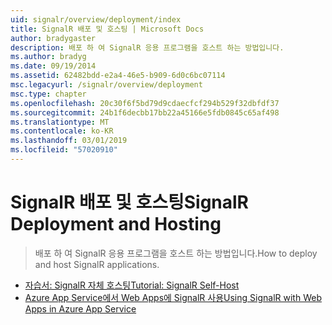 ```yaml
---
uid: signalr/overview/deployment/index
title: SignalR 배포 및 호스팅 | Microsoft Docs
author: bradygaster
description: 배포 하 여 SignalR 응용 프로그램을 호스트 하는 방법입니다.
ms.author: bradyg
ms.date: 09/19/2014
ms.assetid: 62482bdd-e2a4-46e5-b909-6d0c6bc07114
msc.legacyurl: /signalr/overview/deployment
msc.type: chapter
ms.openlocfilehash: 20c30f6f5bd79d9cdaecfcf294b529f32dbfdf37
ms.sourcegitcommit: 24b1f6decbb17bb22a45166e5fdb0845c65af498
ms.translationtype: MT
ms.contentlocale: ko-KR
ms.lasthandoff: 03/01/2019
ms.locfileid: "57020910"
---
```

<a name="signalr-deployment-and-hosting"></a><span data-ttu-id="47e0d-103">SignalR 배포 및 호스팅</span><span class="sxs-lookup"><span data-stu-id="47e0d-103">SignalR Deployment and Hosting</span></span>
====================
> <span data-ttu-id="47e0d-104">배포 하 여 SignalR 응용 프로그램을 호스트 하는 방법입니다.</span><span class="sxs-lookup"><span data-stu-id="47e0d-104">How to deploy and host SignalR applications.</span></span>


- [<span data-ttu-id="47e0d-105">자습서: SignalR 자체 호스팅</span><span class="sxs-lookup"><span data-stu-id="47e0d-105">Tutorial: SignalR Self-Host</span></span>](tutorial-signalr-self-host.md)
- [<span data-ttu-id="47e0d-106">Azure App Service에서 Web Apps에 SignalR 사용</span><span class="sxs-lookup"><span data-stu-id="47e0d-106">Using SignalR with Web Apps in Azure App Service</span></span>](using-signalr-with-azure-web-sites.md)
